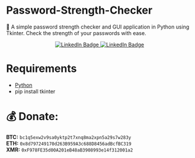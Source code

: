 # Password-Strength-Checker
🔐 A simple password strength checker and GUI application in Python using Tkinter. Check the strength of your passwords with ease.
<div id="badges" align="center">
  <a href="https://t.me/CodQu">
    <img src="https://img.shields.io/badge/Telegram-blue?style=for-the-badge&logo=telegram&logoColor=white" alt="LinkedIn Badge"/>
  </a>
    <a href="https://t.me/Cisamu">
    <img src="https://img.shields.io/badge/Join%20My%20Telegram%20Channel-blue?style=for-the-badge&logo=telegram&logoColor=white" alt="LinkedIn Badge"/>
  </a>
</div>


# Requirements
 * <a href="https://www.python.org/">Python</a>
 * pip install tkinter

# :moneybag: Donate:
**BTC:** `bc1q5exw2v9sa0yktp2t7xnq8ma2xpn5a29s7w283y`  
**ETH:** `0x8d797249170d263B959A3c688D8456adBcfBC319`  
**XMR:** `0xF978FE35d00A201eB48aB3908993e14f312001a2` 
